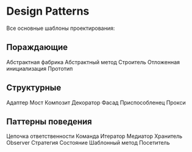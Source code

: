 Design Patterns
==================

Все основные шаблоны проектирования:


Пораждающие
-------------
Абстрактная фабрика
Абстрактный метод
Строитель
Отложенная инициализация
Прототип

Структурные
-------------
Адаптер
Мост
Композит
Декоратор
Фасад
Приспособленец
Прокси

Паттерны поведения
------------------
Цепочка ответственности
Команда
Итератор
Медиатор
Хранитель
Observer
Стратегия
Состояние
Шаблонный метод
Посетитель